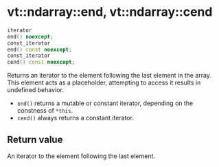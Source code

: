 vt::ndarray::end, vt::ndarray::cend
===================================

```c++
iterator
end() noexcept;
const_iterator
end() const noexcept;
const_iterator
cend() const noexcept;
```

Returns an iterator to the element following the last element in the array. This element acts as a placeholder, attempting to access it results in undefined behavior.

- `end()` returns a mutable or constant iterator, depending on the constness of `*this`.
- `cend()` always returns a constant iterator.

Return value
------------

An iterator to the element following the last element.
